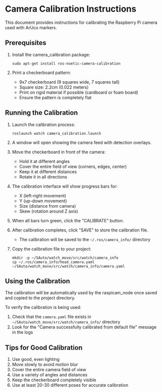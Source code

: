 # Camera Calibration Instructions

This document provides instructions for calibrating the Raspberry Pi camera used with ArUco markers.

## Prerequisites

1. Install the camera_calibration package:
   ```
   sudo apt-get install ros-noetic-camera-calibration
   ```

2. Print a checkerboard pattern:
   - 9x7 checkerboard (9 squares wide, 7 squares tall)
   - Square size: 2.2cm (0.022 meters)
   - Print on rigid material if possible (cardboard or foam board)
   - Ensure the pattern is completely flat

## Running the Calibration

1. Launch the calibration process:
   ```
   roslaunch watch camera_calibration.launch
   ```

2. A window will open showing the camera feed with detection overlays.

3. Move the checkerboard in front of the camera:
   - Hold it at different angles
   - Cover the entire field of view (corners, edges, center)
   - Keep it at different distances
   - Rotate it in all directions

4. The calibration interface will show progress bars for:
   - X (left-right movement)
   - Y (up-down movement)
   - Size (distance from camera)
   - Skew (rotation around Z axis)

5. When all bars turn green, click the "CALIBRATE" button.

6. After calibration completes, click "SAVE" to store the calibration file.
   - The calibration will be saved to the `~/.ros/camera_info/` directory

7. Copy the calibration file to your project:
   ```
   mkdir -p ~/SAuto/watch_move/src/watch/camera_info
   cp ~/.ros/camera_info/head_camera.yaml ~/SAuto/watch_move/src/watch/camera_info/camera.yaml
   ```

## Using the Calibration

The calibration will be automatically used by the raspicam_node once saved and copied to the project directory.

To verify the calibration is being used:
1. Check that the `camera.yaml` file exists in `~/SAuto/watch_move/src/watch/camera_info/` directory
2. Look for the "Camera successfully calibrated from default file" message in the logs

## Tips for Good Calibration

1. Use good, even lighting
2. Move slowly to avoid motion blur
3. Cover the entire camera field of view
4. Use a variety of angles and distances
5. Keep the checkerboard completely visible
6. Use at least 20-30 different poses for accurate calibration
